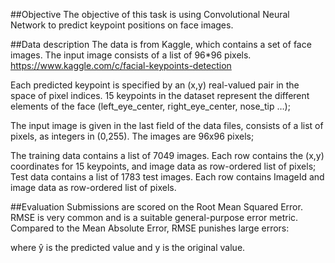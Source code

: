##Objective
The objective of this task is using Convolutional Neural Network to predict keypoint positions on face images.

##Data description
The data is from Kaggle, which contains a set of face images. The input image consists of a list of 96*96 pixels.
https://www.kaggle.com/c/facial-keypoints-detection

Each predicted keypoint is specified by an (x,y) real-valued pair in the space of pixel indices. 15 keypoints in the dataset represent the different elements of the face (left_eye_center, right_eye_center, nose_tip …);

The input image is given in the last field of the data files, consists of a list of pixels, as integers in (0,255). The images are 96x96 pixels;

The training data contains a list of 7049 images. Each row contains the (x,y) coordinates for 15 keypoints, and image data as row-ordered list of pixels;
Test data contains a list of 1783 test images. Each row contains ImageId and image data as row-ordered list of pixels.

##Evaluation
Submissions are scored on the Root Mean Squared Error. RMSE is very common and is a suitable general-purpose error metric. Compared to the Mean Absolute Error, RMSE punishes large errors:

where ŷ is the predicted value and y is the original value.
